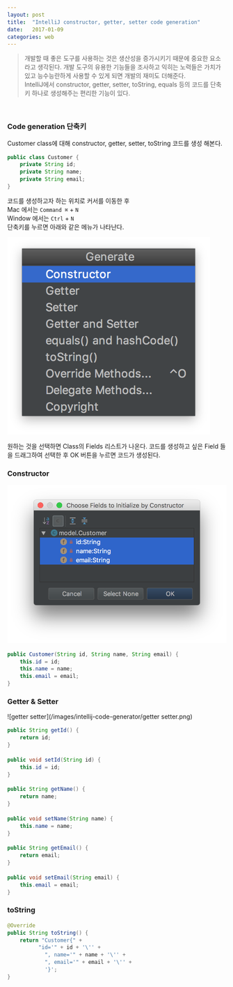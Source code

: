 ```yaml
---
layout: post
title:  "IntelliJ constructor, getter, setter code generation"
date:   2017-01-09
categories: web
---
```


> 개발할 때 좋은 도구를 사용하는 것은 생산성을 증가시키기 때문에 중요한 요소라고 생각된다. 개발 도구의 유용한 기능들을 조사하고 익히는 노력들은 가치가 있고 능수능란하게 사용할 수 있게 되면 개발의 재미도 더해준다.  
IntelliJ에서 constructor, getter, setter, toString, equals 등의 코드를 단축키 하나로 생성해주는 편리한 기능이 있다.  

<br/>  

### Code generation 단축키  

Customer class에 대해 constructor, getter, setter, toString 코드를 생성 해본다.  

```java
public class Customer {
    private String id;
    private String name;
    private String email;
}
```  

코드를 생성하고자 하는 위치로 커서를 이동한 후  
Mac 에서는 `Command ⌘` + `N`   
Window 에서는 `Ctrl` + `N`  
단축키를 누르면 아래와 같은 메뉴가 나타난다.  

![generator](/images/intellij-code-generator/generator.png)  

원하는 것을 선택하면 Class의 Fields 리스트가 나온다. 코드를 생성하고 싶은 Field 들을 드래그하여 선택한 후 OK 버튼을 누르면 코드가 생성된다.  

### Constructor   

![constructor](/images/intellij-code-generator/constructor.png)  

```java
public Customer(String id, String name, String email) {
    this.id = id;
    this.name = name;
    this.email = email;
}
```  

### Getter & Setter  

![getter setter](/images/intellij-code-generator/getter setter.png)   

```java
public String getId() {
    return id;
}

public void setId(String id) {
    this.id = id;
}

public String getName() {
    return name;
}

public void setName(String name) {
    this.name = name;
}

public String getEmail() {
    return email;
}

public void setEmail(String email) {
    this.email = email;
}
```

### toString  

```java
@Override
public String toString() {
    return "Customer{" +
          "id='" + id + '\'' +
            ", name='" + name + '\'' +
            ", email='" + email + '\'' +
            '}';
}
```
